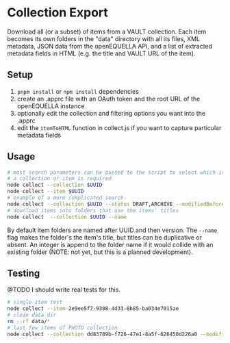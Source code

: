 # Collection Export

Download all (or a subset) of items from a VAULT collection. Each item becomes its own folders in the "data" directory with all its files, XML metadata, JSON data from the openEQUELLA API, and a list of extracted metadata fields in HTML (e.g. the title and VAULT URL of the item).

## Setup

1. `pnpm install` or `npm install` dependencies
2. create an .apprc file with an OAuth token and the root URL of the openEQUELLA instance
3. optionally edit the collection and filtering options you want into the .apprc
4. edit the `itemToHTML` function in collect.js if you want to capture particular metadata fields

## Usage

```sh
# most search parameters can be passed to the script to select which items
# a collection or item is required
node collect --collection $UUID
node collect --item $UUID
# example of a more complicated search
node collect --collection $UUID --status DRAFT,ARCHIVE --modifiedBefore 2020-01-01
# download items into folders that use the items' titles
node collect  --collection $UUID --name
```

By default item folders are named after UUID and then version. The `--name` flag makes the folder's the item's title, but titles can be duplicative or absent. An integer is append to the folder name if it would collide with an existing folder (NOTE: not yet, but this is a planned development).

## Testing

@TODO I should write real tests for this.

```sh
# single item test
node collect --item 2e9ee5f7-9308-4d33-8b85-ba034e7015ae
# clean data dir
rm --rf data/*
# last few items of PHOTO collection
node collect --collection dd83789b-f726-47e1-8a5f-626450d226a0 --modifiedAfter 2022-01-01 --length 2
```
